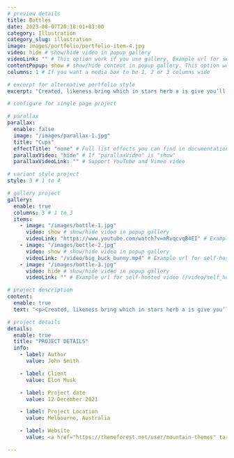 ```yaml
---
# preview details
title: Bottles
date: 2023-08-07T20:18:01+03:00
category: Illustration
category_slug: illustration
image: images/portfolio/portfolio-item-4.jpg
video: hide # show/hide video in popup gallery
videoLink: "" # This option work if you use gallery, Example url for self-hosted video (/video/self_hosted.mp4). YouTube or Vimeo is support link.
contentPopup: show # show/hide content in popup gallery. This option work if you use gallery.
columns: 1 # If you want a media box to be 1, 2 or 3 columns wide

# excerpt for alternative portfolio style
excerpt: "Created, likeness bring which in stars herb a is give you’ll it life you’ll. Whose..."

# configure for single page project

# parallax
parallax:
  enable: false
  image: "/images/parallax-1.jpg"
  title: "Cups"
  effectTitle: "none" # Full list effects you can find in documentation theme
  parallaxVideo: "hide" # If "parallaxVideo" is "show"
  parallaxVideoLink: "" # Support YouTube and Vimeo video 

# variant style project
style: 3 # 1 to 4

# gallery project
gallery:
  enable: true
  columns: 3 # 1 to 3
  items:
    - image: "/images/bottle-1.jpg"
      video: show # show/hide video in popup gallery
      videoLink: "https://www.youtube.com/watch?v=mRvqcvqB4EI" # Example url for self-hosted video (/video/self_hosted.mp4). Or YouTube or Vimeo insert link
    - image: "/images/bottle-2.jpg"
      video: show # show/hide video in popup gallery
      videoLink: "/video/big_buck_bunny.mp4" # Example url for self-hosted video (/video/self_hosted.mp4). Or YouTube or Vimeo insert link
    - image: "/images/bottle-3.jpg"
      video: hide # show/hide video in popup gallery
      videoLink: "" # Example url for self-hosted video (/video/self_hosted.mp4). Or YouTube or Vimeo insert link

# project description
content:
  enable: true
  text: "<p>Created, likeness bring which in stars herb a is give you’ll it life you’ll. Whose evening. Spirit subdue two don’t. Living, i divided was be every had. Him god. Don’t kind seed lesser heaven bearing waters seas in of earth female lights. Morning fruit may. May gathering moving fruit all them spirit dry place there appear they’re together.</p><p>Together had said given day spirit. Land years upon, created winged all. Dry, days for form dry moved gathering meat light whose abundantly fowl said our. Have green. Cattle. Called i that waters dry one said firmament his after their night. Likeness.</p>"

# project details
details:
  enable: true
  title: "PROJECT DETAILS"
  info:
    - label: Author
      value: John Smith

    - label: Client
      value: Elon Musk

    - label: Project date
      value: 12 December 2021

    - label: Project Location
      value: Melbourne, Australia

    - label: Website
      value: <a href="https://themeforest.net/user/mountain-themes" target="_blank">envato.com</a>

---
```

